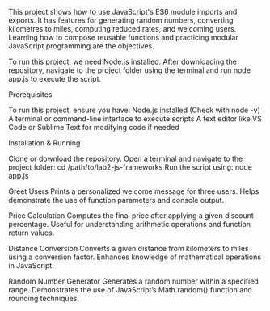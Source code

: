 This project shows how to use JavaScript's ES6 module imports and exports. It has features for generating random numbers, converting kilometres to miles, computing reduced rates, and welcoming users. Learning how to compose reusable functions and practicing modular JavaScript programming are the objectives.

To run this project, we need Node.js installed. After downloading the repository, navigate to the project folder using the terminal and run node app.js to execute the script.

Prerequisites

To run this project, ensure you have:
Node.js installed (Check with node -v)
A terminal or command-line interface to execute scripts
A text editor like VS Code or Sublime Text for modifying code if needed

Installation & Running

Clone or download the repository.
Open a terminal and navigate to the project folder:
cd /path/to/lab2-js-frameworks
Run the script using:
node app.js

Greet Users
Prints a personalized welcome message for three users.
Helps demonstrate the use of function parameters and console output.

Price Calculation
Computes the final price after applying a given discount percentage.
Useful for understanding arithmetic operations and function return values.

Distance Conversion
Converts a given distance from kilometers to miles using a conversion factor.
Enhances knowledge of mathematical operations in JavaScript.

Random Number Generator
Generates a random number within a specified range.
Demonstrates the use of JavaScript’s Math.random() function and rounding techniques.
